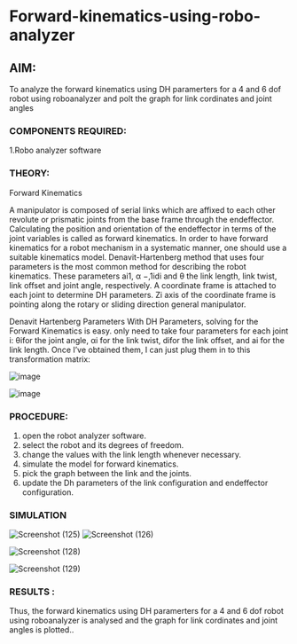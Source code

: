 # Forward-kinematics-using-robo-analyzer

## AIM: 
To analyze the forward kinematics using DH paramerters for a 4 and 6 dof robot using roboanalyzer and polt the graph for link cordinates and joint angles
### COMPONENTS REQUIRED:
1.Robo analyzer software  


### THEORY: 
  
Forward Kinematics

A manipulator is composed of serial links which are affixed to each other revolute or prismatic joints from the base frame through the endeffector. 
Calculating the position and orientation of the endeffector in terms of the joint variables is called as forward kinematics. 
In order to have forward kinematics for a robot mechanism in a systematic manner, one should use a suitable kinematics model. 
Denavit-Hartenberg method that uses four parameters is the most common method for describing the robot kinematics. 
These parameters ai1, α −,1idi and θ the link length, link twist, link offset and joint angle, respectively. 
A coordinate frame is attached to each joint to determine DH parameters. Zi axis of the coordinate frame is pointing along the rotary or sliding direction general manipulator.

Denavit Hartenberg Parameters
With DH Parameters, solving for the Forward Kinematics is easy.  only need to take four parameters for each joint 
i: θifor the joint angle, 
αi for the link twist, 
difor the link offset, and 
ai for the link length. Once I’ve obtained them, I can just plug them in to this transformation matrix:


![image](https://user-images.githubusercontent.com/36288975/170172719-ed7befc9-2894-4344-bfd5-be831bb05308.png)

 ![image](https://user-images.githubusercontent.com/36288975/170172766-b8aeb788-7fd7-4de7-b340-f04656707ebd.png)

 

### PROCEDURE:
1. open the robot analyzer software.
2. select the robot and its degrees of freedom.
3. change the values with the link length whenever necessary.
4. simulate the model for forward kinematics.
5. pick the graph between the link and the joints.
6. update the Dh parameters of the link configuration and endeffector configuration.





### SIMULATION 

![Screenshot (125)](https://user-images.githubusercontent.com/94154712/174300427-65dd5237-f022-472e-8f9d-0553b2a55d27.png)
![Screenshot (126)](https://user-images.githubusercontent.com/94154712/174300497-46a92dac-5269-4cf9-873d-7f56b058f5f4.png)
 
 
 
 

![Screenshot (128)](https://user-images.githubusercontent.com/94154712/174301600-44bdf721-8eec-4cdc-be5f-ccf705da1c41.png)

![Screenshot (129)](https://user-images.githubusercontent.com/94154712/174301617-4d40c42c-e684-4092-9b8a-d5eac3a5f8ee.png)

 
 
 
 
 
 
 
 
 
 
 

 
 














### RESULTS :  
Thus, the forward kinematics using DH paramerters for a 4 and 6 dof robot using roboanalyzer is analysed and the graph for link cordinates and joint angles is plotted..
